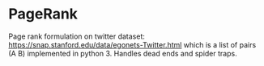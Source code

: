 # PageRank
Page rank formulation on twitter dataset: https://snap.stanford.edu/data/egonets-Twitter.html
which is a list of pairs (A B) implemented in python 3.
Handles dead ends and spider traps.
